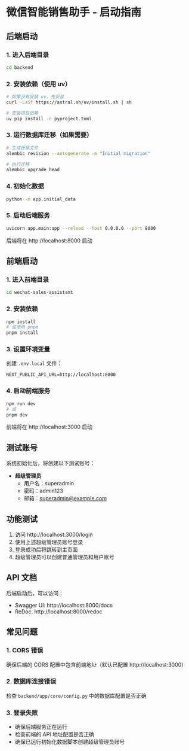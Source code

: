 # 微信智能销售助手 - 启动指南

## 后端启动

### 1. 进入后端目录
```bash
cd backend
```

### 2. 安装依赖（使用 uv）
```bash
# 如果没有安装 uv，先安装
curl -LsSf https://astral.sh/uv/install.sh | sh

# 安装项目依赖
uv pip install -r pyproject.toml
```

### 3. 运行数据库迁移（如果需要）
```bash
# 生成迁移文件
alembic revision --autogenerate -m "Initial migration"

# 执行迁移
alembic upgrade head
```

### 4. 初始化数据
```bash
python -m app.initial_data
```

### 5. 启动后端服务
```bash
uvicorn app.main:app --reload --host 0.0.0.0 --port 8000
```

后端将在 http://localhost:8000 启动

## 前端启动

### 1. 进入前端目录
```bash
cd wechat-sales-assistant
```

### 2. 安装依赖
```bash
npm install
# 或使用 pnpm
pnpm install
```

### 3. 设置环境变量
创建 `.env.local` 文件：
```
NEXT_PUBLIC_API_URL=http://localhost:8000
```

### 4. 启动前端服务
```bash
npm run dev
# 或
pnpm dev
```

前端将在 http://localhost:3000 启动

## 测试账号

系统初始化后，将创建以下测试账号：

- **超级管理员**
  - 用户名：superadmin
  - 密码：admin123
  - 邮箱：superadmin@example.com

## 功能测试

1. 访问 http://localhost:3000/login
2. 使用上述超级管理员账号登录
3. 登录成功后将跳转到主页面
4. 超级管理员可以创建普通管理员和用户账号

## API 文档

后端启动后，可以访问：
- Swagger UI: http://localhost:8000/docs
- ReDoc: http://localhost:8000/redoc

## 常见问题

### 1. CORS 错误
确保后端的 CORS 配置中包含前端地址（默认已配置 http://localhost:3000）

### 2. 数据库连接错误
检查 `backend/app/core/config.py` 中的数据库配置是否正确

### 3. 登录失败
- 确保后端服务正在运行
- 检查前端的 API 地址配置是否正确
- 确保已运行初始化数据脚本创建超级管理员账号 